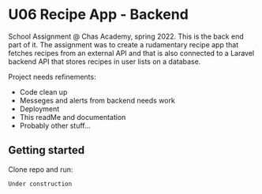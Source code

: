 # U06 Recipe App - Backend

School Assignment @ Chas Academy, spring 2022. This is the back end part of it. The assignment was to create a rudamentary recipe app that fetches recipes from an external API and that is also connected to a Laravel backend API that stores recipes in user lists on a database.

Project needs refinements:
  - Code clean up
  - Messeges and alerts from backend needs work
  - Deployment
  - This readMe and documentation
  - Probably other stuff...

## Getting started

Clone repo and run:
```
Under construction

```
